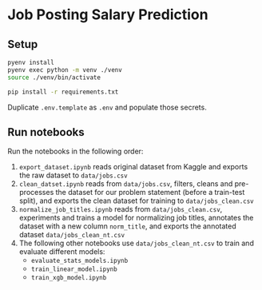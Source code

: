 # Job Posting Salary Prediction

## Setup

```sh
pyenv install
pyenv exec python -m venv ./venv
source ./venv/bin/activate
```

```sh
pip install -r requirements.txt
```

Duplicate `.env.template` as `.env` and populate those secrets.

## Run notebooks

Run the notebooks in the following order:

1. `export_dataset.ipynb` reads original dataset from Kaggle and exports the raw dataset to `data/jobs.csv`
2. `clean_datset.ipynb` reads from `data/jobs.csv`, filters, cleans and pre-processes the dataset for our problem statement (before a train-test split), and exports the clean dataset for training to `data/jobs_clean.csv`
3. `normalize_job_titles.ipynb` reads from `data/jobs_clean.csv`, experiments and trains a model for normalizing job titles, annotates the dataset with a new column `norm_title`, and exports the annotated dataset `data/jobs_clean_nt.csv`
4. The following other notebooks use `data/jobs_clean_nt.csv` to train and evaluate different models:
    - `evaluate_stats_models.ipynb`
    - `train_linear_model.ipynb`
    - `train_xgb_model.ipynb`


